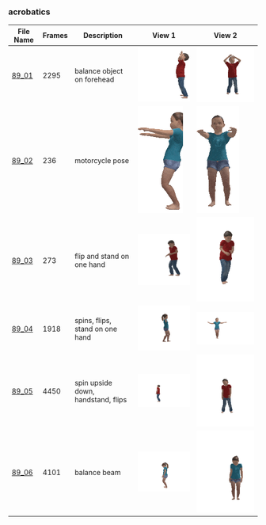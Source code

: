 ### acrobatics
|File Name|Frames|Description|View 1|View 2|
|-|-|-|-|-|
|[89_01](https://github.com/Shriinivas/cmubvh/raw/main/Sequence-086-094/89/Data/89_01.zip)|2295|balance object on forehead|<img src="https://github.com/Shriinivas/cmubvhgifs/blob/main/Sequence-086-094/89/89_01_0.gif"/>|<img src="https://github.com/Shriinivas/cmubvhgifs/blob/main/Sequence-086-094/89/89_01_1.gif"/>|
|[89_02](https://github.com/Shriinivas/cmubvh/raw/main/Sequence-086-094/89/Data/89_02.zip)|236|motorcycle pose|<img src="https://github.com/Shriinivas/cmubvhgifs/blob/main/Sequence-086-094/89/89_02_0.gif"/>|<img src="https://github.com/Shriinivas/cmubvhgifs/blob/main/Sequence-086-094/89/89_02_1.gif"/>|
|[89_03](https://github.com/Shriinivas/cmubvh/raw/main/Sequence-086-094/89/Data/89_03.zip)|273|flip and stand on one hand|<img src="https://github.com/Shriinivas/cmubvhgifs/blob/main/Sequence-086-094/89/89_03_0.gif"/>|<img src="https://github.com/Shriinivas/cmubvhgifs/blob/main/Sequence-086-094/89/89_03_1.gif"/>|
|[89_04](https://github.com/Shriinivas/cmubvh/raw/main/Sequence-086-094/89/Data/89_04.zip)|1918|spins, flips, stand on one hand|<img src="https://github.com/Shriinivas/cmubvhgifs/blob/main/Sequence-086-094/89/89_04_0.gif"/>|<img src="https://github.com/Shriinivas/cmubvhgifs/blob/main/Sequence-086-094/89/89_04_1.gif"/>|
|[89_05](https://github.com/Shriinivas/cmubvh/raw/main/Sequence-086-094/89/Data/89_05.zip)|4450|spin upside down, handstand, flips|<img src="https://github.com/Shriinivas/cmubvhgifs/blob/main/Sequence-086-094/89/89_05_0.gif"/>|<img src="https://github.com/Shriinivas/cmubvhgifs/blob/main/Sequence-086-094/89/89_05_1.gif"/>|
|[89_06](https://github.com/Shriinivas/cmubvh/raw/main/Sequence-086-094/89/Data/89_06.zip)|4101|balance beam|<img src="https://github.com/Shriinivas/cmubvhgifs/blob/main/Sequence-086-094/89/89_06_0.gif"/>|<img src="https://github.com/Shriinivas/cmubvhgifs/blob/main/Sequence-086-094/89/89_06_1.gif"/>|
